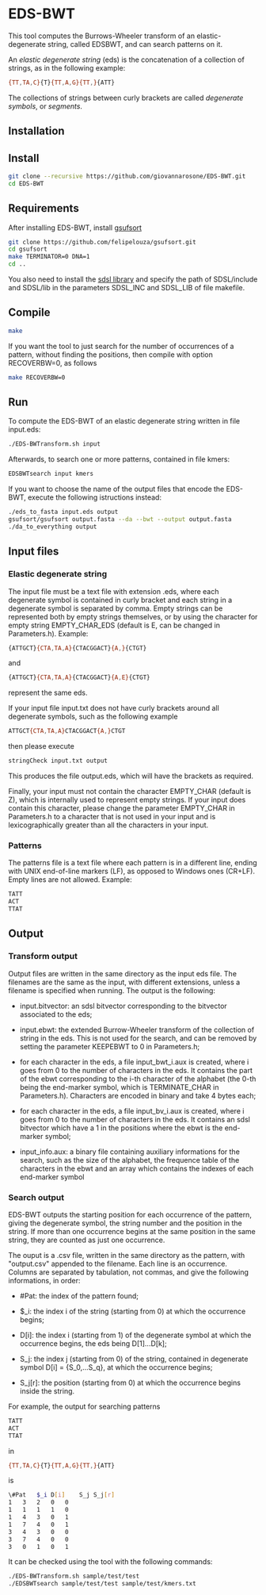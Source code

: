 # EDS-BWT
This tool computes the Burrows-Wheeler transform of an elastic-degenerate string, called EDSBWT, and can search patterns on it.

An *elastic degenerate string* (eds) is the concatenation of a collection of strings, as in the following example:

```sh
{TT,TA,C}{T}{TT,A,G}{TT,}{ATT}
```

The collections of strings between curly brackets are called *degenerate symbols*, or *segments*.


## Installation

## Install

```sh
git clone --recursive https://github.com/giovannarosone/EDS-BWT.git 
cd EDS-BWT
```

## Requirements

After installing EDS-BWT, install [gsufsort](https://github.com/felipelouza/gsufsort)

```sh
git clone https://github.com/felipelouza/gsufsort.git
cd gsufsort
make TERMINATOR=0 DNA=1
cd ..
```

You also need to install the [sdsl library](https://github.com/simongog/sdsl-lite) and specify the path of SDSL/include and SDSL/lib in the parameters SDSL_INC and SDSL_LIB of file makefile.


## Compile

```sh
make
```

If you want the tool to just search for the number of occurrences of a pattern, without finding the positions, then compile with option RECOVERBW=0, as follows
```sh
make RECOVERBW=0
```





## Run

To compute the EDS-BWT of an elastic degenerate string written in file input.eds:

```sh
./EDS-BWTransform.sh input
```

Afterwards, to search one or more patterns, contained in file kmers:
```sh
EDSBWTsearch input kmers
```


If you want to choose the name of the output files that encode the EDS-BWT, execute the following istructions instead:
```sh
./eds_to_fasta input.eds output
gsufsort/gsufsort output.fasta --da --bwt --output output.fasta
./da_to_everything output
```


## Input files

### Elastic degenerate string
The input file must be a text file with extension .eds, where each degenerate symbol is contained in curly bracket and each string in a degenerate symbol is separated by comma.
Empty strings can be represented both by empty strings themselves, or by using the character for empty string EMPTY_CHAR_EDS (default is E, can be changed in Parameters.h).
Example:

```sh
{ATTGCT}{CTA,TA,A}{CTACGGACT}{A,}{CTGT}
```
and
```sh
{ATTGCT}{CTA,TA,A}{CTACGGACT}{A,E}{CTGT}
```
represent the same eds.

If your input file input.txt does not have curly brackets around all degenerate symbols, such as the following example
```sh
ATTGCT{CTA,TA,A}CTACGGACT{A,}CTGT
```
then please execute
```sh
stringCheck input.txt output
```

This produces the file output.eds, which will have the brackets as required.


Finally, your input must not contain the character EMPTY_CHAR (default is Z), which is internally used to represent empty strings.
If your input does contain this character, please change the parameter EMPTY_CHAR in Parameters.h to a character that is not used in your input and is lexicographically greater than all the characters in your input. 

### Patterns

The patterns file is a text file where each pattern is in a different line, ending with UNIX end-of-line markers (LF), as opposed to Windows ones (CR+LF).
Empty lines are not allowed. Example:

```sh
TATT
ACT
TTAT
```


## Output

### Transform output

Output files are written in the same directory as the input eds file. The filenames are the same as the input, with different extensions, unless a filename is specified when running. The output is the following:

- input.bitvector: an sdsl bitvector corresponding to the bitvector associated to the eds;

- input.ebwt: the extended Burrow-Wheeler transform of the collection of string in the eds. This is not used for the search, and can be removed by setting the parameter KEEPEBWT to 0 in Parameters.h;

- for each character in the eds, a file input_bwt_i.aux is created, where i goes from 0 to the number of characters in the eds. It contains the part of the ebwt corresponding to the i-th character of the alphabet (the 0-th being the end-marker symbol, which is TERMINATE_CHAR in Parameters.h). Characters are encoded in binary and take 4 bytes each;

- for each character in the eds, a file input_bv_i.aux is created, where i goes from 0 to the number of characters in the eds. It contains an sdsl bitvector which have a 1 in the positions where the ebwt is the end-marker symbol;

- input_info.aux: a binary file containing auxiliary informations for the search, such as the size of the alphabet, the frequence table of the characters in the ebwt and an array which contains the indexes of each end-marker symbol


### Search output

EDS-BWT outputs the starting position for each occurrence of the pattern, giving the degenerate symbol, the string number and the position in the string. If more than one occurrence begins at the same position in the same string, they are counted as just one occurrence.

The ouput is a .csv file, written in the same directory as the pattern, with "output.csv" appended to the filename.
Each line is an occurrence. Columns are separated by tabulation, not commas, and give the following informations, in order:

- \#Pat: the index of the pattern found;

- $_i: the index i of the string (starting from 0) at which the occurrence begins;

- D\[i\]: the index i (starting from 1) of the degenerate symbol at which the occurrence begins, the eds being D\[1\]...D\[k\];

- S_j: the index j (starting from 0) of the string, contained in degenerate symbol D\[i\] = {S_0,...S_q}, at which the occurrence begins;

- S_j\[r\]: the position (starting from 0) at which the occurrence begins inside the string.


For example, the output for searching patterns
```sh
TATT
ACT
TTAT
```

in
```sh
{TT,TA,C}{T}{TT,A,G}{TT,}{ATT}
```

is

```sh
\#Pat	$_i	D[i]	S_j	S_j[r]
1	3	2	0	0
1	1	1	1	0
1	4	3	0	1
1	7	4	0	1
3	4	3	0	0
3	7	4	0	0
3	0	1	0	1
```

It can be checked using the tool with the following commands:
```sh
./EDS-BWTransform.sh sample/test/test
./EDSBWTsearch sample/test/test sample/test/kmers.txt
```




